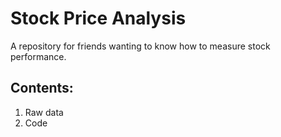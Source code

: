 # Stock Price Analysis
A repository for friends wanting to know how to measure stock performance.

## Contents:
1. Raw data
2. Code
